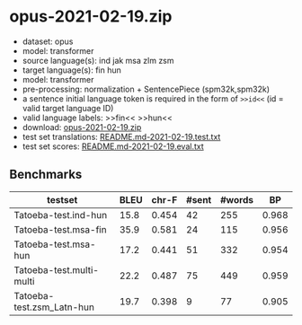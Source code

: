 # opus-2021-02-19.zip

* dataset: opus
* model: transformer
* source language(s): ind jak msa zlm zsm
* target language(s): fin hun
* model: transformer
* pre-processing: normalization + SentencePiece (spm32k,spm32k)
* a sentence initial language token is required in the form of `>>id<<` (id = valid target language ID)
* valid language labels: >>fin<< >>hun<<
* download: [opus-2021-02-19.zip](https://object.pouta.csc.fi/Tatoeba-MT-models/crp-fiu/opus-2021-02-19.zip)
* test set translations: [README.md-2021-02-19.test.txt](https://object.pouta.csc.fi/Tatoeba-MT-models/crp-fiu/README.md-2021-02-19.test.txt)
* test set scores: [README.md-2021-02-19.eval.txt](https://object.pouta.csc.fi/Tatoeba-MT-models/crp-fiu/README.md-2021-02-19.eval.txt)

## Benchmarks

| testset | BLEU  | chr-F | #sent | #words | BP |
|---------|-------|-------|-------|--------|----|
| Tatoeba-test.ind-hun 	| 15.8 	| 0.454 	| 42 	| 255 	| 0.968 |
| Tatoeba-test.msa-fin 	| 35.9 	| 0.581 	| 24 	| 115 	| 0.956 |
| Tatoeba-test.msa-hun 	| 17.2 	| 0.441 	| 51 	| 332 	| 0.954 |
| Tatoeba-test.multi-multi 	| 22.2 	| 0.487 	| 75 	| 449 	| 0.959 |
| Tatoeba-test.zsm_Latn-hun 	| 19.7 	| 0.398 	| 9 	| 77 	| 0.905 |

